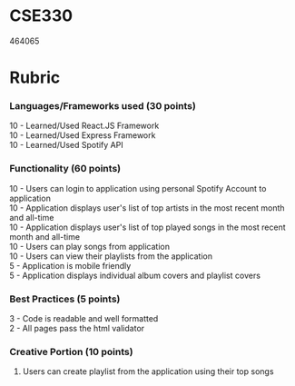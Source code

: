 # CSE330
464065

# Rubric

### Languages/Frameworks used (30 points)
10 - Learned/Used React.JS Framework <br />
10 - Learned/Used Express Framework <br />
10 - Learned/Used Spotify API <br /> 

### Functionality (60 points)
10 - Users can login to application using personal Spotify Account to application <br /> 
10 - Application displays user's list of top artists in the most recent month and all-time <br />
10 - Application displays user's list of top played songs in the most recent month and all-time <br />
10 - Users can play songs from application <br />
10 - Users can view their playlists from the application <br />
5 - Application is mobile friendly <br />
5 - Application displays individual album covers and playlist covers <br />


### Best Practices (5 points)
3 - Code is readable and well formatted <br />
2 - All pages pass the html validator <br />

### Creative Portion (10 points)

1. Users can create playlist from the application using their top songs
